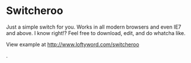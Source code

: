 Switcheroo
==========

Just a simple switch for you. Works in all modern browsers and even IE7 and above. I know right!?
Feel free to download, edit, and do whatcha like.

View example at http://www.loftyword.com/switcheroo

.

